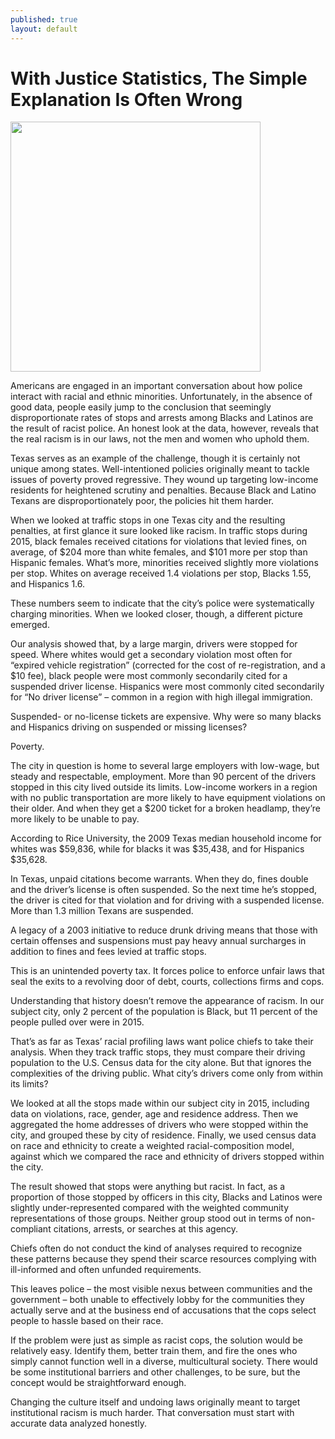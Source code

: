 ```yaml
---
published: true
layout: default
---
```

<h1>With Justice Statistics, The Simple Explanation Is Often Wrong</h1>
<p><img class="right" width="400px" src="https://nselby.github.io/assets/img/justice_statistics.png" /></p>



<p>Americans are engaged in an important conversation about how police interact with racial and ethnic minorities. Unfortunately, in the absence of good data, people easily jump to the conclusion that seemingly disproportionate rates of stops and arrests among Blacks and Latinos are the result of racist police. An honest look at the data, however, reveals that the real racism is in our laws, not the men and women who uphold them.</p>

<p>Texas serves as an example of the challenge, though it is certainly not unique among states. Well-intentioned policies originally meant to tackle issues of poverty proved regressive. They wound up targeting low-income residents for heightened scrutiny and penalties. Because Black and Latino Texans are disproportionately poor, the policies hit them harder. </p>

<p>When we looked at traffic stops in one Texas city and the resulting penalties, at first glance it sure looked like racism. In traffic stops during 2015, black females received citations for violations that levied fines, on average, of $204 more than white females, and $101 more per stop than Hispanic females. What’s more, minorities received slightly more violations per stop. Whites on average received 1.4 violations per stop, Blacks 1.55, and Hispanics 1.6.</p>

<p>These numbers seem to indicate that the city’s police were systematically charging minorities. When we looked closer, though, a different picture emerged.</p>

<p>Our analysis showed that, by a large margin, drivers were stopped for speed. Where whites would get a secondary violation most often for “expired vehicle registration” (corrected for the cost of re-registration, and a $10 fee), black people were most commonly secondarily cited for a suspended driver license. Hispanics were most commonly cited secondarily for “No driver license” – common in a region with high illegal immigration.</p>

<p>Suspended- or no-license tickets are expensive. Why were so many blacks and Hispanics driving on suspended or missing licenses? </p>

<p>Poverty. </p>

<p>The city in question is home to several large employers with low-wage, but steady and respectable, employment. More than 90 percent of the drivers stopped in this city lived outside its limits. Low-income workers in a region with no public transportation are more likely to have equipment violations on their older. And when they get a $200 ticket for a broken headlamp, they’re more likely to be unable to pay. </p>

<p>According to Rice University, the 2009 Texas median household income for whites was $59,836, while for blacks it was $35,438, and for Hispanics $35,628. </p>

<p>In Texas, unpaid citations become warrants. When they do, fines double and the driver’s license is often suspended. So the next time he’s stopped, the driver is cited for that violation and for driving with a suspended license. More than 1.3 million Texans are suspended.</p>

<p>A legacy of a 2003 initiative to reduce drunk driving means that those with certain offenses and suspensions must pay heavy annual surcharges in addition to fines and fees levied at traffic stops. </p>

<p>This is an unintended poverty tax. It forces police to enforce unfair laws that seal the exits to a revolving door of debt, courts, collections firms and cops. </p>

<p>Understanding that history doesn’t remove the appearance of racism. In our subject city, only 2 percent of the population is Black, but 11 percent of the people pulled over were in 2015.</p>

<p>That’s as far as Texas’ racial profiling laws want police chiefs to take their analysis. When they track traffic stops, they must compare their driving population to the U.S. Census data for the city alone.  But that ignores the complexities of the driving public. What city’s drivers come only from within its limits?</p>

<p>We looked at all the stops made within our subject city in 2015, including data on violations, race, gender, age and residence address. Then we aggregated the home addresses of drivers who were stopped within the city, and grouped these by city of residence. Finally, we used census data on race and ethnicity to create a weighted racial-composition model, against which we compared the race and ethnicity of drivers stopped within the city.</p>

<p>The result showed that stops were anything but racist. In fact, as a proportion of those stopped by officers in this city, Blacks and Latinos were slightly under-represented compared with the weighted community representations of those groups. Neither group stood out in terms of non-compliant citations, arrests, or searches at this agency. </p>

<p>Chiefs often do not conduct the kind of analyses required to recognize these patterns because they spend their scarce resources complying with ill-informed and often unfunded requirements. </p>

<p>This leaves police – the most visible nexus between communities and the government – both unable to effectively lobby for the communities they actually serve and at the business end of accusations that the cops select people to hassle based on their race.</p>

<p>If the problem were just as simple as racist cops, the solution would be relatively easy. Identify them, better train them, and fire the ones who simply cannot function well in a diverse, multicultural society. There would be some institutional barriers and other challenges, to be sure, but the concept would be straightforward enough.</p>

<p>Changing the culture itself and undoing laws originally meant to target institutional racism is much harder. That conversation must start with accurate data analyzed honestly.</p>
